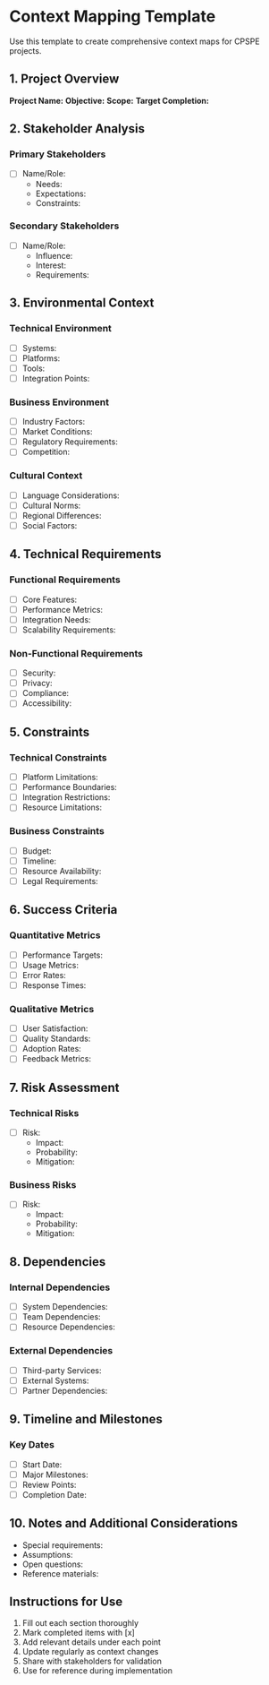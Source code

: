 # Context Mapping Template

Use this template to create comprehensive context maps for CPSPE projects.

## 1. Project Overview
**Project Name:**
**Objective:**
**Scope:**
**Target Completion:**

## 2. Stakeholder Analysis
### Primary Stakeholders
- [ ] Name/Role:
  - Needs:
  - Expectations:
  - Constraints:

### Secondary Stakeholders
- [ ] Name/Role:
  - Influence:
  - Interest:
  - Requirements:

## 3. Environmental Context
### Technical Environment
- [ ] Systems:
- [ ] Platforms:
- [ ] Tools:
- [ ] Integration Points:

### Business Environment
- [ ] Industry Factors:
- [ ] Market Conditions:
- [ ] Regulatory Requirements:
- [ ] Competition:

### Cultural Context
- [ ] Language Considerations:
- [ ] Cultural Norms:
- [ ] Regional Differences:
- [ ] Social Factors:

## 4. Technical Requirements
### Functional Requirements
- [ ] Core Features:
- [ ] Performance Metrics:
- [ ] Integration Needs:
- [ ] Scalability Requirements:

### Non-Functional Requirements
- [ ] Security:
- [ ] Privacy:
- [ ] Compliance:
- [ ] Accessibility:

## 5. Constraints
### Technical Constraints
- [ ] Platform Limitations:
- [ ] Performance Boundaries:
- [ ] Integration Restrictions:
- [ ] Resource Limitations:

### Business Constraints
- [ ] Budget:
- [ ] Timeline:
- [ ] Resource Availability:
- [ ] Legal Requirements:

## 6. Success Criteria
### Quantitative Metrics
- [ ] Performance Targets:
- [ ] Usage Metrics:
- [ ] Error Rates:
- [ ] Response Times:

### Qualitative Metrics
- [ ] User Satisfaction:
- [ ] Quality Standards:
- [ ] Adoption Rates:
- [ ] Feedback Metrics:

## 7. Risk Assessment
### Technical Risks
- [ ] Risk:
  - Impact:
  - Probability:
  - Mitigation:

### Business Risks
- [ ] Risk:
  - Impact:
  - Probability:
  - Mitigation:

## 8. Dependencies
### Internal Dependencies
- [ ] System Dependencies:
- [ ] Team Dependencies:
- [ ] Resource Dependencies:

### External Dependencies
- [ ] Third-party Services:
- [ ] External Systems:
- [ ] Partner Dependencies:

## 9. Timeline and Milestones
### Key Dates
- [ ] Start Date:
- [ ] Major Milestones:
- [ ] Review Points:
- [ ] Completion Date:

## 10. Notes and Additional Considerations
- Special requirements:
- Assumptions:
- Open questions:
- Reference materials:

## Instructions for Use
1. Fill out each section thoroughly
2. Mark completed items with [x]
3. Add relevant details under each point
4. Update regularly as context changes
5. Share with stakeholders for validation
6. Use for reference during implementation 